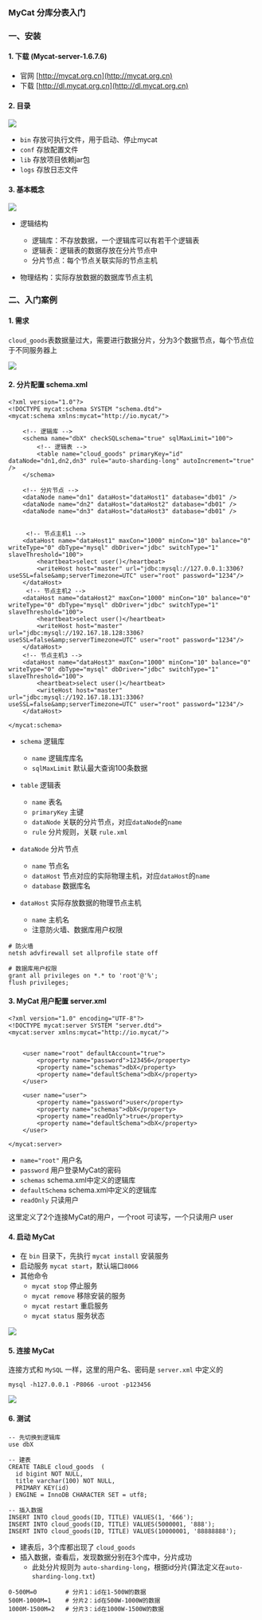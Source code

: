 ### MyCat 分库分表入门
### 一、安装
#### 1. 下载 (Mycat-server-1.6.7.6)
* 官网 [http://mycat.org.cn](http://mycat.org.cn) 
* 下载 [http://dl.mycat.org.cn](http://dl.mycat.org.cn)  


#### 2. 目录
![](https://fgq233.github.io/imgs/mysql/mycat1.png)
 
* `bin`  存放可执行文件，用于启动、停止mycat
* `conf` 存放配置文件
* `lib` 存放项目依赖jar包
* `logs` 存放日志文件


#### 3. 基本概念
![](https://fgq233.github.io/imgs/mysql/mycat2.png)

* 逻辑结构
  * 逻辑库：不存放数据，一个逻辑库可以有若干个逻辑表
  * 逻辑表：逻辑表的数据存放在分片节点中
  * 分片节点：每个节点关联实际的节点主机
  
* 物理结构：实际存放数据的数据库节点主机


### 二、入门案例
#### 1. 需求
`cloud_goods`表数据量过大，需要进行数据分片，分为3个数据节点，每个节点位于不同服务器上

![](https://fgq233.github.io/imgs/mysql/mycat3.png)


#### 2. 分片配置  schema.xml
```
<?xml version="1.0"?>
<!DOCTYPE mycat:schema SYSTEM "schema.dtd">
<mycat:schema xmlns:mycat="http://io.mycat/">
	
	<!-- 逻辑库 -->
	<schema name="dbX" checkSQLschema="true" sqlMaxLimit="100">
		<!-- 逻辑表 -->
		<table name="cloud_goods" primaryKey="id" dataNode="dn1,dn2,dn3" rule="auto-sharding-long" autoIncrement="true" />
	</schema>
	 
	<!-- 分片节点 -->
	<dataNode name="dn1" dataHost="dataHost1" database="db01" />
	<dataNode name="dn2" dataHost="dataHost2" database="db01" />
	<dataNode name="dn3" dataHost="dataHost3" database="db01" />
	 
	 
	 <!-- 节点主机1 -->
	<dataHost name="dataHost1" maxCon="1000" minCon="10" balance="0" writeType="0" dbType="mysql" dbDriver="jdbc" switchType="1"  slaveThreshold="100">
		<heartbeat>select user()</heartbeat>
		<writeHost host="master" url="jdbc:mysql://127.0.0.1:3306?useSSL=false&amp;serverTimezone=UTC" user="root" password="1234"/> 
	</dataHost>
	 <!-- 节点主机2 -->
	<dataHost name="dataHost2" maxCon="1000" minCon="10" balance="0" writeType="0" dbType="mysql" dbDriver="jdbc" switchType="1"  slaveThreshold="100">
		<heartbeat>select user()</heartbeat>
		<writeHost host="master" url="jdbc:mysql://192.167.18.128:3306?useSSL=false&amp;serverTimezone=UTC" user="root" password="1234"/> 
	</dataHost>
	<!-- 节点主机3 -->
	<dataHost name="dataHost3" maxCon="1000" minCon="10" balance="0" writeType="0" dbType="mysql" dbDriver="jdbc" switchType="1"  slaveThreshold="100">
		<heartbeat>select user()</heartbeat>
		<writeHost host="master" url="jdbc:mysql://192.167.18.131:3306?useSSL=false&amp;serverTimezone=UTC" user="root" password="1234"/> 
	</dataHost>
	
</mycat:schema>
```

* `schema` 逻辑库 
  * `name` 逻辑库库名 
  * `sqlMaxLimit` 默认最大查询100条数据
  
* `table` 逻辑表 
  * `name` 表名
  * `primaryKey` 主键
  * `dataNode` 关联的分片节点，对应`dataNode`的`name`
  * `rule` 分片规则，关联 `rule.xml`
  
* `dataNode` 分片节点 
  * `name` 节点名
  * `dataHost` 节点对应的实际物理主机，对应`dataHost`的`name`
  * `database` 数据库名
  
* `dataHost` 实际存放数据的物理节点主机
  * `name` 主机名
  * 注意防火墙、数据库用户权限 
   
```
# 防火墙
netsh advfirewall set allprofile state off 

# 数据库用户权限
grant all privileges on *.* to 'root'@'%';
flush privileges;   
```

#### 3. MyCat 用户配置  server.xml
```
<?xml version="1.0" encoding="UTF-8"?>
<!DOCTYPE mycat:server SYSTEM "server.dtd">
<mycat:server xmlns:mycat="http://io.mycat/">
	
    
	<user name="root" defaultAccount="true">
		<property name="password">123456</property>
		<property name="schemas">dbX</property>
		<property name="defaultSchema">dbX</property>
	</user>

	<user name="user">
		<property name="password">user</property>
		<property name="schemas">dbX</property>
		<property name="readOnly">true</property>
		<property name="defaultSchema">dbX</property>
	</user>

</mycat:server>
```

* `name="root"` 用户名
* `password` 用户登录MyCat的密码
* `schemas` schema.xml中定义的逻辑库
* `defaultSchema` schema.xml中定义的逻辑库
* `readOnly` 只读用户
  
这里定义了2个连接MyCat的用户，一个root 可读写，一个只读用户 user


#### 4. 启动 MyCat
* 在 `bin` 目录下，先执行 `mycat install` 安装服务
* 启动服务 `mycat start`，默认端口`8066`
* 其他命令
  * `mycat stop` 停止服务
  * `mycat remove` 移除安装的服务
  * `mycat restart` 重启服务
  * `mycat status` 服务状态

![](https://fgq233.github.io/imgs/mysql/mycat4.png)


#### 5. 连接 MyCat
连接方式和 `MySQL` 一样，这里的用户名、密码是 `server.xml` 中定义的

```
mysql -h127.0.0.1 -P8066 -uroot -p123456
```

![](https://fgq233.github.io/imgs/mysql/mycat5.png)


#### 6. 测试
```
-- 先切换到逻辑库
use dbX

-- 建表
CREATE TABLE cloud_goods  (
  id bigint NOT NULL,
  title varchar(100) NOT NULL,
  PRIMARY KEY(id) 
) ENGINE = InnoDB CHARACTER SET = utf8;

-- 插入数据
INSERT INTO cloud_goods(ID, TITLE) VALUES(1, '666');
INSERT INTO cloud_goods(ID, TITLE) VALUES(5000001, '888');
INSERT INTO cloud_goods(ID, TITLE) VALUES(10000001, '88888888');
```

* 建表后，3个库都出现了 `cloud_goods`
* 插入数据，查看后，发现数据分别在3个库中，分片成功
    * 此处分片规则为 `auto-sharding-long`，根据id分片(算法定义在`auto-sharding-long.txt`)
    
```
0-500M=0        # 分片1：id在1-500W的数据
500M-1000M=1    # 分片2：id在500W-1000W的数据
1000M-1500M=2   # 分片3：id在1000W-1500W的数据
```